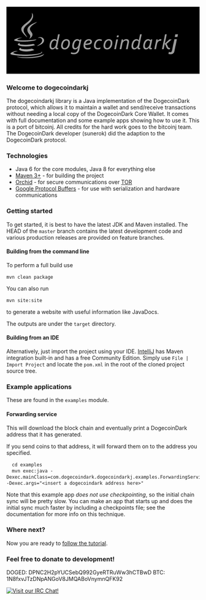 ![dogecoindarkj](https://raw.githubusercontent.com/doged/dogecoindarkj/master/dogecoindarkj.jpg)

### Welcome to dogecoindarkj

The dogecoindarkj library is a Java implementation of the DogecoinDark protocol, which allows it to maintain a wallet and send/receive transactions without needing a local copy of the DogecoinDark Core Wallet. It comes with full documentation and some example apps showing how to use it.
This is a port of bitcoinj. All credits for the hard work goes to the bitcoinj team. The DogecoinDark developer (sunerok) did the adaption to the DogecoinDark protocol.

### Technologies

* Java 6 for the core modules, Java 8 for everything else
* [Maven 3+](http://maven.apache.org) - for building the project
* [Orchid](https://github.com/subgraph/Orchid) - for secure communications over [TOR](https://www.torproject.org)
* [Google Protocol Buffers](https://code.google.com/p/protobuf/) - for use with serialization and hardware communications

### Getting started

To get started, it is best to have the latest JDK and Maven installed. The HEAD of the `master` branch contains the latest development code and various production releases are provided on feature branches.

#### Building from the command line

To perform a full build use
```
mvn clean package
```
You can also run
```
mvn site:site
```
to generate a website with useful information like JavaDocs.

The outputs are under the `target` directory.

#### Building from an IDE

Alternatively, just import the project using your IDE. [IntelliJ](http://www.jetbrains.com/idea/download/) has Maven integration built-in and has a free Community Edition. Simply use `File | Import Project` and locate the `pom.xml` in the root of the cloned project source tree.

### Example applications

These are found in the `examples` module.

#### Forwarding service

This will download the block chain and eventually print a DogecoinDark address that it has generated.

If you send coins to that address, it will forward them on to the address you specified.

```
  cd examples
  mvn exec:java -Dexec.mainClass=com.dogecoindark.dogecoindarkj.examples.ForwardingService -Dexec.args="<insert a dogecoindark address here>"
```

Note that this example app *does not use checkpointing*, so the initial chain sync will be pretty slow. You can make an app that starts up and does the initial sync much faster by including a checkpoints file; see the documentation for
more info on this technique.

### Where next?

Now you are ready to [follow the tutorial](https://bitcoinj.github.io/getting-started).

### Feel free to donate to development! 

DOGED: DPNC2H2pYUCSebQ992GyeRTRuWw3hCTBwD
BTC: 1N8fxvJTzDNpANGoV8JMQABoVnymnQFK92

[![Visit our IRC Chat!](https://kiwiirc.com/buttons/irc.freenode.net/dogecoindark.png)](https://kiwiirc.com/client/irc.freenode.net/?nick=doged|?&theme=cli#dogecoindark)

